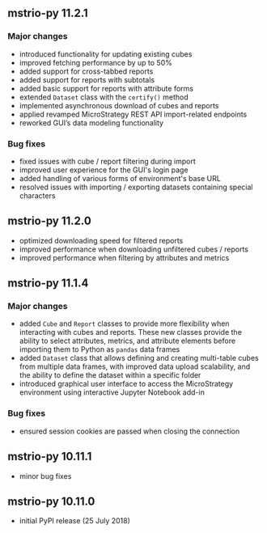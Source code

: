 ## mstrio-py 11.2.1
### Major changes
* introduced functionality for updating existing cubes
* improved fetching performance by up to 50%
* added support for cross-tabbed reports
* added support for reports with subtotals
* added basic support for reports with attribute forms
* extended `Dataset` class with the `certify()` method
* implemented asynchronous download of cubes and reports
* applied revamped MicroStrategy REST API import-related endpoints
* reworked GUI’s data modeling functionality

### Bug fixes
* fixed issues with cube / report filtering during import
* improved user experience for the GUI's login page
* added handling of various forms of environment's base URL
* resolved issues with importing / exporting datasets containing special characters


## mstrio-py 11.2.0
* optimized downloading speed for filtered reports
* improved performance when downloading unfiltered cubes / reports
* improved performance when filtering by attributes and metrics


## mstrio-py 11.1.4
### Major changes
* added `Cube` and `Report` classes to provide more flexibility when interacting with cubes and reports. These new classes provide the ability to select attributes, metrics, and attribute elements before importing them to Python as `pandas` data frames
* added `Dataset` class that allows defining and creating multi-table cubes from multiple data frames, with improved data upload scalability, and the ability to define the dataset within a specific folder
* introduced graphical user interface to access the MicroStrategy environment using interactive Jupyter Notebook add-in

### Bug fixes
* ensured session cookies are passed when closing the connection


## mstrio-py 10.11.1
* minor bug fixes


## mstrio-py 10.11.0
* initial PyPI release (25 July 2018)
